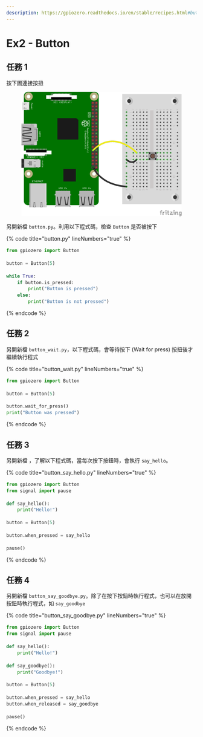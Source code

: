 ```yaml
---
description: https://gpiozero.readthedocs.io/en/stable/recipes.html#button
---
```


# Ex2 - Button

## 任務 1

按下圖連接按扭

<figure><img src="../.gitbook/assets/button.png" alt=""><figcaption></figcaption></figure>

另開新檔 `button.py`。利用以下程式碼，檢查 `Button` 是否被按下

{% code title="button.py" lineNumbers="true" %}
```python
from gpiozero import Button

button = Button(5)

while True:
    if button.is_pressed:
        print("Button is pressed")
    else:
        print("Button is not pressed")
```
{% endcode %}

## 任務 2

另開新檔 `button_wait.py`，以下程式碼，會等待按下 (Wait for press) 按扭後才繼續執行程式

{% code title="button_wait.py" lineNumbers="true" %}
```python
from gpiozero import Button

button = Button(5)

button.wait_for_press()
print("Button was pressed")
```
{% endcode %}

## 任務 3

另開新檔  ，了解以下程式碼，當每次按下按鈕時，會執行 `say_hello`。

{% code title="button_say_hello.py" lineNumbers="true" %}
```python
from gpiozero import Button
from signal import pause

def say_hello():
    print("Hello!")

button = Button(5)

button.when_pressed = say_hello

pause()
```
{% endcode %}

## 任務 4

另開新檔 `button_say_goodbye.py`。除了在按下按鈕時執行程式，也可以在放開按鈕時執行程式，如 `say_goodbye`

{% code title="button_say_goodbye.py" lineNumbers="true" %}
```python
from gpiozero import Button
from signal import pause

def say_hello():
    print("Hello!")

def say_goodbye():
    print("Goodbye!")

button = Button(5)

button.when_pressed = say_hello
button.when_released = say_goodbye

pause()
```
{% endcode %}
